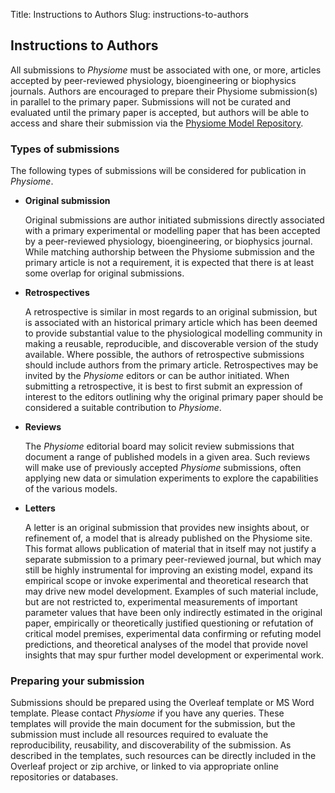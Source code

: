 Title: Instructions to Authors
Slug: instructions-to-authors

Instructions to Authors
-----------------------
All submissions to *Physiome* must be associated with one, or more, articles accepted by peer-reviewed physiology, bioengineering or biophysics journals. Authors are encouraged to prepare their Physiome submission(s) in parallel to the primary paper. Submissions will not be curated and evaluated until the primary paper is accepted, but authors will be able to access and share their submission via the [Physiome Model Repository](https://models.physiomeproject.org).

### Types of submissions
The following types of submissions will be considered for publication in *Physiome*.

* **Original submission**

	Original submissions are author initiated submissions directly associated with a primary experimental or modelling paper that has been accepted by a peer-reviewed physiology, bioengineering, or biophysics journal. While matching authorship between the Physiome submission and the primary article is not a requirement, it is expected that there is at least some overlap for original submissions.

* **Retrospectives**

	A retrospective is similar in most regards to an original submission, but is associated with an historical primary article which has been deemed to provide substantial value to the physiological modelling community in making a reusable, reproducible, and discoverable version of the study available. Where possible, the authors of retrospective submissions should include authors from the primary article. Retrospectives may be invited by the *Physiome* editors or can be author initiated. When submitting a retrospective, it is best to first submit an expression of interest to the editors outlining why the original primary paper should be considered a suitable contribution to *Physiome*.

* **Reviews**

	The *Physiome* editorial board may solicit review submissions that document a range of published models in a given area. Such reviews will make use of previously accepted *Physiome* submissions, often applying new data or simulation experiments to explore the capabilities of the various models.

* **Letters**

	A letter is an original submission that provides new insights about, or refinement of, a model that is already published on the Physiome site. This format allows publication of material that in itself may not justify a separate submission to a primary peer-reviewed journal, but which may still be highly instrumental for improving an existing model, expand its empirical scope or invoke experimental and theoretical research that may drive new model development. Examples of such material include, but are not restricted to, experimental measurements of important parameter values that have been only indirectly estimated in the original paper, empirically or theoretically justified questioning or refutation of critical model premises, experimental data confirming or refuting model predictions, and theoretical analyses of the model that provide novel insights that may spur further model development or experimental work.
	

### Preparing your submission
Submissions should be prepared using the Overleaf template or MS Word template. Please contact *Physiome* if you have any queries. These templates will provide the main document for the submission, but the submission must include all resources required to evaluate the reproducibility, reusability, and discoverability of the submission. As described in the templates, such resources can be directly included in the Overleaf project or zip archive, or linked to via appropriate online repositories or databases.
